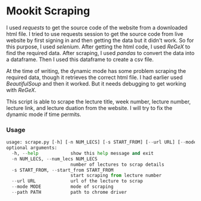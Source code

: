 # Mookit Scraping

I used *requests* to get the source code of the website from a downloaded html file. I tried to use requests session to get the source code from live website by first signing in and then getting the data but it didn't work. So for this purpose, I used *selenium*. After getting the html code, I used *ReGeX* to find the required data. After scraping, I used *pandas* to convert the data into a dataframe. Then I used this dataframe to create a csv file.

At the time of writing, the dynamic mode has some problem scraping the required data, though it retrieves the correct html file. I had earlier used *BeautifulSoup* and then it worked. But it needs debugging to get working with *ReGeX*.

This script is able to scrape the lecture title, week number, lecture number, lecture link, and lecture duation from the website. I will try to fix the dynamic mode if time permits.

### Usage

```python
usage: scrape.py [-h] [-n NUM_LECS] [-s START_FROM] [--url URL] [--mode MODE] [--path PATH]
optional arguments:
  -h, --help            show this help message and exit
  -n NUM_LECS, --num_lecs NUM_LECS
                        number of lectures to scrap details
  -s START_FROM, --start_from START_FROM
                        start scraping from lecture number
  --url URL             url of the lecture to scrap
  --mode MODE           mode of scraping
  --path PATH           path to chrome driver
```
